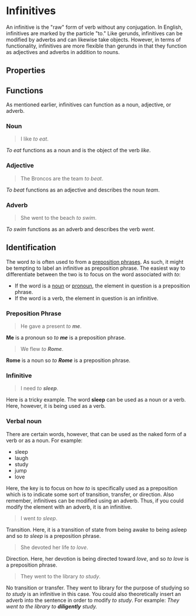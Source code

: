 # Infinitives
<!-- +elementInfo -->
<!-- !infinitive -->
An infinitive is the "raw" form of verb without any conjugation. In English, infinitives are marked by the particle "to." Like gerunds, infinitives can be modified by adverbs and can likewise take objects. However, in terms of functionality, infinitives are more flexible than gerunds in that they function as adjectives and adverbs in addition to nouns.
<!-- !infinitive -->

## Properties
<!-- +propertySummary -->

## Functions
As mentioned earlier, infinitives can function as a noun, adjective, or adverb.

### Noun
<!-- *infinitive.noun -->
> I like *to eat*.
<!-- .caption -->
*To eat* functions as a noun and is the object of the verb *like*.

### Adjective
<!-- *infinitive.adjective -->
> The Broncos are the team *to beat*.
<!-- .caption -->
*To beat* functions as an adjective and describes the noun *team*.

### Adverb
<!-- *infinitive.adverb -->
> She went to the beach *to swim*.
<!-- .caption -->
*To swim* functions as an adverb and describes the verb *went*.

## Identification
The word *to* is often used to from a [preposition phrases](preposition-phrase). As such, it might be tempting to label an infinitive as preposition phrase. The easiest way to differentiate between the two is to focus on the word associated with *to*:
- If the word is a [noun](noun) or [pronoun](pronoun), the element in question is a preposition phrase.
- If the word is a verb, the element in question is an infinitive.

### Preposition Phrase
<!-- *infinitive.identification_preposition-phrase1 -->
> He gave a present *to **me***.
<!-- .caption -->
**Me** is a pronoun so *to **me*** is a preposition phrase.

<!-- *infinitive.identification_preposition-phrase2 -->
> We flew *to **Rome***.
<!-- .caption -->
**Rome** is a noun so *to **Rome*** is a preposition phrase.

### Infinitive
<!-- *infinitive.identification_infinitive -->
> I need *to **sleep***.
<!-- .caption -->
Here is a tricky example. The word **sleep** can be used as a noun or a verb. Here, however, it is being used as a verb.

### Verbal noun
There are certain words, however, that can be used as the naked form of a verb or as a noun. For example:
- sleep
- laugh
- study
- jump
- love

Here, the key is to focus on how *to* is specifically used as a preposition which is to indicate some sort of transition, transfer, or direction. Also remember, infinitives can be modified using an adverb. Thus, if you could modify the element with an adverb, it is an infinitive.

<!-- *infinitive.verbal-noun_to-sleep -->
> I went *to sleep*.
<!-- .caption -->
Transition. Here, it is a transition of state from being awake to being asleep and so *to sleep* is a preposition phrase.

<!-- *infinitive.verbal-noun_to-love -->
> She devoted her life *to love*.
<!-- .caption -->
Direction. Here, her devotion is being directed toward *love*, and so *to love* is a preposition phrase.

<!-- *infinitive.verbal-noun_to-study -->
> They went to the library *to study*.
<!-- .caption -->
No transition or transfer. They went to library for the purpose of studying so *to study* is an infinitive in this case. You could also theoretically insert an adverb into the sentence in order to modify *to study*. For example: *They went to the library to **diligently** study.*